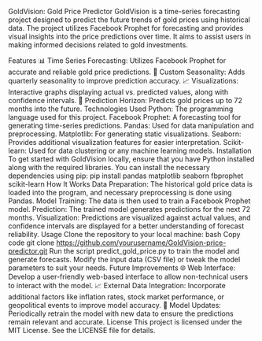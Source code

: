 GoldVision: Gold Price Predictor
GoldVision is a time-series forecasting project designed to predict the future trends of gold prices using historical data. The project utilizes Facebook Prophet for forecasting and provides visual insights into the price predictions over time. It aims to assist users in making informed decisions related to gold investments.

Features
📊 Time Series Forecasting: Utilizes Facebook Prophet for accurate and reliable gold price predictions.
📅 Custom Seasonality: Adds quarterly seasonality to improve prediction accuracy.
📈 Visualizations: Interactive graphs displaying actual vs. predicted values, along with confidence intervals.
🔮 Prediction Horizon: Predicts gold prices up to 72 months into the future.
Technologies Used
Python: The programming language used for this project.
Facebook Prophet: A forecasting tool for generating time-series predictions.
Pandas: Used for data manipulation and preprocessing.
Matplotlib: For generating static visualizations.
Seaborn: Provides additional visualization features for easier interpretation.
Scikit-learn: Used for data clustering or any machine learning models.
Installation
To get started with GoldVision locally, ensure that you have Python installed along with the required libraries. You can install the necessary dependencies using pip:
pip install pandas matplotlib seaborn fbprophet scikit-learn
How It Works
Data Preparation: The historical gold price data is loaded into the program, and necessary preprocessing is done using Pandas.
Model Training: The data is then used to train a Facebook Prophet model.
Prediction: The trained model generates predictions for the next 72 months.
Visualization: Predictions are visualized against actual values, and confidence intervals are displayed for a better understanding of forecast reliability.
Usage
Clone the repository to your local machine:
bash
Copy code
git clone https://github.com/yourusername/GoldVision-price-predictor.git
Run the script predict_gold_price.py to train the model and generate forecasts.
Modify the input data (CSV file) or tweak the model parameters to suit your needs.
Future Improvements
🌐 Web Interface: Develop a user-friendly web-based interface to allow non-technical users to interact with the model.
📈 External Data Integration: Incorporate additional factors like inflation rates, stock market performance, or geopolitical events to improve model accuracy.
🔄 Model Updates: Periodically retrain the model with new data to ensure the predictions remain relevant and accurate.
License
This project is licensed under the MIT License. See the LICENSE file for details.
